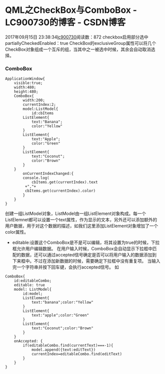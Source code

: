 # QML之CheckBox与ComboBox - LC900730的博客 - CSDN博客
2017年09月15日 23:38:34[lc900730](https://me.csdn.net/LC900730)阅读数：872
checkbox启用部分选中 
partiallyCheckedEnabled：true 
CheckBox的exclusiveGroup属性可以将几个CheckBox对象组成一个互斥的组，当其中之一被选中时候，其余会自动取消选择。
### ComboBox
```
ApplicationWindow{
    visible:true;
    width:480;
    height:480;
    ComboBox{
        width:200;
        currentIndex:2;
        model:ListModel{
            id:cbItems
        ListElement{
            text:"Banana";
            color:"Yellow"
        }
        ListElement{
            text:"Apple";
            color:"Green"
        }
        ListElement{
            text:"Coconut";
            color:"Brown"
        }
    }
        onCurrentIndexChanged:{
        console.log(
            cbItems.get(currentIndex).text
         +","+
         cbItems.get(currentIndex).color)
        }
    }
}
```
创建一组ListModel对象，ListModel由一组ListElement对象构成。每一个ListElemnet都可以设置一个text属性，作为显示的文本，另外还可以添加额外的用户数据，用于对这个数据的描述，如我们这里添加ListElement对象增加了一个color属性。
- editable:设置这个ComboBox是不是可以编辑，将其设置为true的时候，下拉框允许用户编辑数据。
在用户输入时候，ComboBox会自动显示下拉框中匹配的数据，还可以通过accepted信号确定是否可以将用户输入的数据添加到下来框中。不过在添加新数据的时候，需要确定下拉框中没有重复项。
当输入完一个字符串并按下回车键，会执行accepted信号。 
如
```
ComboBox{
    id:editableCombo;
    editable: true
    model: ListModel{
        id:model;
        ListElement{
            text:"banana";color:"Yellow"
        }
        ListElement{
            text:"apple";color:"Green"
        }
        ListElement{
            text:"Coconut";color:"Brown"
        }
    }
    onAccepted: {
        if(editableCombo.find(currentText)===-1){
            model.append({text:editText})
            currentIndex=editableCombo.find(editText)
        }
    }
}
```
